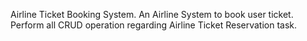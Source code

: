 Airline Ticket Booking System.
An Airline System to book user ticket. Perform all CRUD operation regarding Airline Ticket Reservation task.
